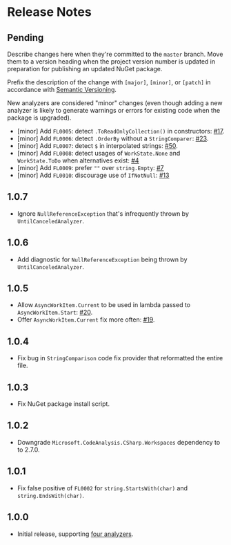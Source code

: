 # Release Notes

## Pending

Describe changes here when they're committed to the `master` branch. Move them to a version heading when the project version number is updated in preparation for publishing an updated NuGet package.

Prefix the description of the change with `[major]`, `[minor]`, or `[patch]` in accordance with [Semantic Versioning](https://semver.org/).

New analyzers are considered "minor" changes (even though adding a new analyzer is likely to generate warnings
or errors for existing code when the package is upgraded).

* [minor] Add `FL0005`: detect `.ToReadOnlyCollection()` in constructors: [#17](https://github.com/Faithlife/FaithlifeAnalyzers/issues/17).
* [minor] Add `FL0006`: detect `.OrderBy` without a `StringComparer`: [#23](https://github.com/Faithlife/FaithlifeAnalyzers/issues/23).
* [minor] Add `FL0007`: detect `$` in interpolated strings: [#50](https://github.com/Faithlife/FaithlifeAnalyzers/issues/50).
* [minor] Add `FL0008`: detect usages of `WorkState.None` and `WorkState.ToDo` when alternatives exist: [#4](https://github.com/Faithlife/FaithlifeAnalyzers/issues/4)
* [minor] Add `FL0009`: prefer `""` over `string.Empty`: [#7](https://github.com/Faithlife/FaithlifeAnalyzers/issues/7)
* [minor] Add `FL0010`: discourage use of `IfNotNull`: [#13](https://github.com/Faithlife/FaithlifeAnalyzers/issues/13)

## 1.0.7

* Ignore `NullReferenceException` that's infrequently thrown by `UntilCanceledAnalyzer`.

## 1.0.6

* Add diagnostic for `NullReferenceException` being thrown by `UntilCanceledAnalyzer`.

## 1.0.5

* Allow `AsyncWorkItem.Current` to be used in lambda passed to `AsyncWorkItem.Start`: [#20](https://github.com/Faithlife/FaithlifeAnalyzers/issues/20).
* Offer `AsyncWorkItem.Current` fix more often: [#19](https://github.com/Faithlife/FaithlifeAnalyzers/issues/19).

## 1.0.4

* Fix bug in `StringComparison` code fix provider that reformatted the entire file.

## 1.0.3

* Fix NuGet package install script.

## 1.0.2

* Downgrade `Microsoft.CodeAnalysis.CSharp.Workspaces` dependency to to 2.7.0.

## 1.0.1

* Fix false positive of `FL0002` for `string.StartsWith(char)` and `string.EndsWith(char)`.

## 1.0.0

* Initial release, supporting [four analyzers](https://github.com/Faithlife/FaithlifeAnalyzers/wiki).
